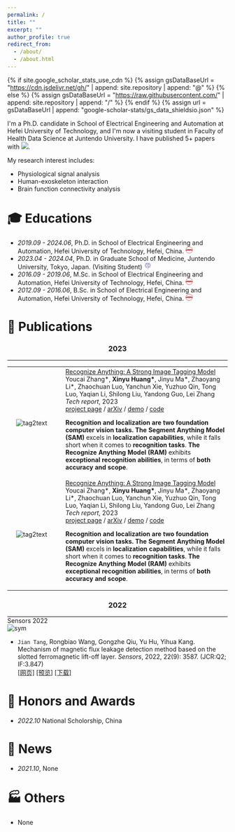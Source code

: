 ```yaml
---
permalink: /
title: ""
excerpt: ""
author_profile: true
redirect_from: 
  - /about/
  - /about.html
---
```


{% if site.google_scholar_stats_use_cdn %}
{% assign gsDataBaseUrl = "https://cdn.jsdelivr.net/gh/" | append: site.repository | append: "@" %}
{% else %}
{% assign gsDataBaseUrl = "https://raw.githubusercontent.com/" | append: site.repository | append: "/" %}
{% endif %}
{% assign url = gsDataBaseUrl | append: "google-scholar-stats/gs_data_shieldsio.json" %}

<span class='anchor' id='about-me'></span>

I'm a Ph.D. candidate in School of Electrical Engineering and Automation at Hefei University of Technology, and I'm now a visiting student in Faculty of Health Data Science at Juntendo University. I have published 5+ papers with 
 <a href='https://scholar.google.com/citations?user=WMkMTb4AAAAJ'><img src="https://img.shields.io/endpoint?url={{ url | url_encode }}&logo=Google%20Scholar&labelColor=f6f6f6&color=9cf&style=flat&label=citations"></a>.

My research interest includes: 
- Physiological signal analysis
- Human-exoskeleton interaction
- Brain function connectivity analysis


# 🎓 Educations 
- *2019.09 - 2024.06*, Ph.D. in School of Electrical Engineering and Automation, Hefei University of Technology, Hefei, China. <a href="https://en.hfut.edu.cn/"><img class="svg" src="/images/hfut.png" width="16pt"></a> 
- *2023.04 - 2024.04*, Ph.D. in Graduate School of Medicine, Juntendo University, Tokyo, Japan. (Visiting Student) <a href="https://en.juntendo.ac.jp/"><img class="svg" src="/images/juntendo.png" width="16pt"></a> 
- *2016.09 - 2019.06*, M.Sc. in School of Electrical Engineering and Automation, Hefei University of Technology, Hefei, China. <a href="https://en.hfut.edu.cn/"><img class="svg" src="/images/hfut.png" width="16pt"></a> 
- *2012.09 - 2016.06*, B.Sc. in School of Electrical Engineering and Automation, Hefei University of Technology, Hefei, China. <a href="https://en.hfut.edu.cn/"><img class="svg" src="/images/hfut.png" width="16pt"></a> 


# 📝 Publications 
<h3 align="center">2023</h3>
<div style="border-bottom: 1px solid #000; margin: 0px 0;"></div>

<table style="width:100%;border:1px;border-spacing:0px;border-collapse:collapse;margin-right:auto;margin-left:auto;">
  <tbody>
          <tr>
            <td style="padding:20px;width:25%;vertical-align:middle">
              <img src="images/ijaem2020.svg" alt="tag2text" width="190" height="110">
            </td>
            <td width="75%" valign="middle">
              <a href="https://recognize-anything.github.io/">
                <papertitle> Recognize Anything: A Strong Image Tagging Model </papertitle>
              </a>
              <br>
              Youcai Zhang*,
              <strong>Xinyu Huang*</strong>,
              Jinyu Ma*, Zhaoyang Li*, Zhaochuan Luo, Yanchun Xie, Yuzhuo Qin, Tong Luo, Yaqian Li, Shilong Liu, Yandong Guo, Lei Zhang
              <br>
              <em>Tech report</em>,
              2023
              <br>
              <a href="https://recognize-anything.github.io/">project page</a>
              /
              <a href="https://arxiv.org/abs/2306.03514">arXiv</a>
              /
              <a href="https://huggingface.co/spaces/xinyu1205/Tag2Text">demo</a>
              /
              <a href="https://github.com/xinyu1205/Recognize_Anything-Tag2Text">code</a>
              <p></p>
              <p><strong>Recognition and localization are two foundation computer vision tasks.</strong> <strong>The Segment Anything Model (SAM)</strong> excels in <strong>localization capabilities</strong>, while it falls short when it comes to <strong>recognition tasks</strong>. <strong>The Recognize Anything Model (RAM)</strong> exhibits <strong>exceptional recognition abilities</strong>, in terms of <strong>both accuracy and scope</strong>.</p>
            </td>
          </tr>
    <tr>
            <td style="padding:20px;width:25%;vertical-align:middle">
              <img src="images/ijaem2020.svg" alt="tag2text" width="190" height="110">
            </td>
            <td width="75%" valign="middle">
              <a href="https://recognize-anything.github.io/">
                <papertitle> Recognize Anything: A Strong Image Tagging Model </papertitle>
              </a>
              <br>
              Youcai Zhang*,
              <strong>Xinyu Huang*</strong>,
              Jinyu Ma*, Zhaoyang Li*, Zhaochuan Luo, Yanchun Xie, Yuzhuo Qin, Tong Luo, Yaqian Li, Shilong Liu, Yandong Guo, Lei Zhang
              <br>
              <em>Tech report</em>,
              2023
              <br>
              <a href="https://recognize-anything.github.io/">project page</a>
              /
              <a href="https://arxiv.org/abs/2306.03514">arXiv</a>
              /
              <a href="https://huggingface.co/spaces/xinyu1205/Tag2Text">demo</a>
              /
              <a href="https://github.com/xinyu1205/Recognize_Anything-Tag2Text">code</a>
              <p></p>
              <p><strong>Recognition and localization are two foundation computer vision tasks.</strong> <strong>The Segment Anything Model (SAM)</strong> excels in <strong>localization capabilities</strong>, while it falls short when it comes to <strong>recognition tasks</strong>. <strong>The Recognize Anything Model (RAM)</strong> exhibits <strong>exceptional recognition abilities</strong>, in terms of <strong>both accuracy and scope</strong>.</p>
            </td>
          </tr>
  </tbody>
</table>

<h3 align="center">2022</h3>
<div style="border-bottom: 1px solid #000; margin: 0px 0;"></div>

<div class='paper-box'><div class='paper-box-image'><div><div class="badge">Sensors 2022</div><img src='images/sensors2022.svg' alt="sym" width="200" height="110"></div></div>
<div class='paper-box-text' markdown="1"  margin-right:auto;margin-left:auto width="75%" valign="middle">

-	`Jian Tang`, Rongbiao Wang, Gongzhe Qiu, Yu Hu, Yihua Kang. Mechanism of magnetic flux leakage detection method based on the slotted ferromagnetic lift-off layer. *Sensors*, 2022, 22(9): 3587. (JCR:Q2; IF:3.847)  
[[网页]](https://dx.doi.org/10.3390/s22093587) [[预览]](https://github.com/tangjyan/tangjyan.github.io/blob/main/pdf/TangJ-2022-Mechanism%20of%20Magnetic%20Flux%20Leakage%20Detection%20Method%20Based%20on%20the%20Slotted.pdf) [[下载]](/pdf/TangJ-2022-Mechanism%20of%20Magnetic%20Flux%20Leakage%20Detection%20Method%20Based%20on%20the%20Slotted.pdf)
</div>
</div>

# 🏅 Honors and Awards
- *2022.10*  National Scholorship, China


# 💬 News
- *2021.10*, None


# 🏭 Others
- None
  
